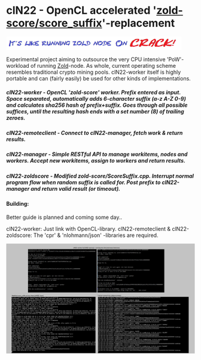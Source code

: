 # clN22 - OpenCL accelerated '[zold-score/score_suffix](https://github.com/zold-io/zold-score)'-replacement
![slog](misc/smlogo.png)

Experimental project aiming to outsource the very CPU intensive 'PoW'-workload of running [Zold](https://zold.io/)-node.
As whole, current operating scheme resembles traditional crypto mining pools. clN22-worker itself is highly portable and can (fairly easily) be used for other kinds of implementations.

##### clN22-worker        - OpenCL 'zold-score' worker. Prefix entered as input. Space separated, automatically adds 6-character suffix (a-z A-Z 0-9) and calculates sha256 hash of prefix+suffix. Goes through all possible suffices, until the resulting hash ends with a set  number (8) of trailing zeroes.
##### clN22-remoteclient  - Connect to clN22-manager, fetch work & return results.
##### clN22-manager       - Simple RESTful API to manage workitems, nodes and workers. Accept new workitems, assign to workers and return results.
##### clN22-zoldscore     - Modified zold-score/ScoreSuffix.cpp. Interrupt normal program flow when random suffix is called for. Post prefix to clN22-manager and return valid result (or timeout).


#### Building:
Better guide is planned and coming some day..

clN22-worker: Just link with OpenCL-library.
clN22-remoteclient & clN22-zoldscore: The 'cpr' & 'nlohmann/json' -libraries are required.

![screenshot](misc/scrshot.png)
